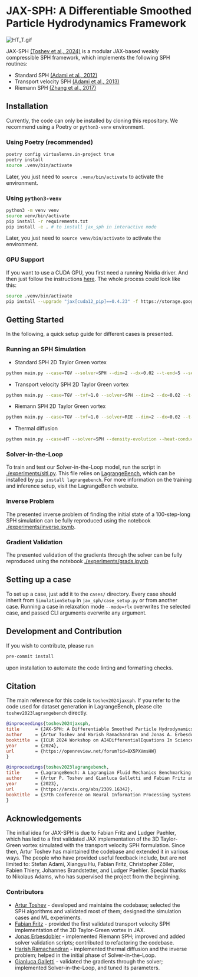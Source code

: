 # JAX-SPH: A Differentiable Smoothed Particle Hydrodynamics Framework

![HT_T.gif](https://s9.gifyu.com/images/SUwUD.gif)

JAX-SPH [(Toshev et al., 2024)](https://openreview.net/forum?id=8X5PXVmsHW) is a modular JAX-based weakly compressible SPH framework, which implements the following SPH routines:
- Standard SPH [(Adami et al., 2012)](https://www.sciencedirect.com/science/article/pii/S002199911200229X)
- Transport velocity SPH [(Adami et al., 2013)](https://www.sciencedirect.com/science/article/pii/S002199911300096X)
- Riemann SPH [(Zhang et al., 2017)](https://www.sciencedirect.com/science/article/abs/pii/S0021999117300438)

## Installation
Currently, the code can only be installed by cloning this repository. We recommend using a Poetry or `python3-venv` environment.

### Using Poetry (recommended)
```bash
poetry config virtualenvs.in-project true
poetry install
source .venv/bin/activate
```
Later, you just need to `source .venv/bin/activate` to activate the environment.

### Using `python3-venv`
```bash
python3 -m venv venv
source venv/bin/activate
pip install -r requirements.txt
pip install -e . # to install jax_sph in interactive mode
```

Later, you just need to `source venv/bin/activate` to activate the environment.

### GPU Support
If you want to use a CUDA GPU, you first need a running Nvidia driver. And then just follow the instructions [here](https://jax.readthedocs.io/en/latest/installation.html). The whole process could look like this:
```bash
source .venv/bin/activate
pip install --upgrade "jax[cuda12_pip]==0.4.23" -f https://storage.googleapis.com/jax-releases/jax_cuda_releases.html
```

## Getting Started

In the following, a quick setup guide for different cases is presented.

### Running an SPH Simulation
- Standard SPH 2D Taylor Green vortex
```bash
python main.py --case=TGV --solver=SPH --dim=2 --dx=0.02 --t-end=5 --seed=123 --write-h5 --write-every=25 --data-path="data/tgv2d_notvf/"
 ```
- Transport velocity SPH 2D Taylor Green vortex
```bash
python main.py --case=TGV --tvf=1.0 --solver=SPH --dim=2 --dx=0.02 --t-end=5 --seed=123 --write-h5 --write-every=25 --data-path="data/tgv2d_notvf/"
 ```
- Riemann SPH 2D Taylor Green vortex
```bash
python main.py --case=TGV --tvf=1.0 --solver=RIE --dim=2 --dx=0.02 --t-end=5 --seed=123 --write-h5 --write-every=25 --data-path="data/tgv2d_notvf/"
 ```
-  Thermal diffusion
```bash
python main.py --case=HT --solver=SPH --density-evolution --heat-conduction --dim=2 --dx=0.02 --t-end=1.5 --write-h5 --write-vtk --r0-noise-factor=0.05 --outlet-temperature-derivative --data-path="data/therm_diff/"
```

### Solver-in-the-Loop
To train and test our Solver-in-the-Loop model, run the script in [./experiments/sitl.py](./experiments/sitl.py). This file relies on [LagrangeBench](https://github.com/tumaer/lagrangebench), which can be installed by `pip install lagrangebench`. For more information on the training and inference setup, visit the LagrangeBench website.

### Inverse Problem
The presented inverse problem of finding the initial state of a 100-step-long SPH simulation can be fully reproduced using the notebook [./experiments/inverse.ipynb](./experiments/inverse.ipynb).

### Gradient Validation
The presented validation of the gradients through the solver can be fully reproduced using the notebook [./experiments/grads.ipynb](./experiments/grads.ipynb)

## Setting up a case
To set up a case, just add it to the `cases/` directory. Every case should inherit from `SimulationSetup` in `jax_sph/case_setup.py` or from another case. Running a case in relaxation mode `--mode=rlx` overwrites the selected case, and passed CLI arguments overwrite any argument.

## Development and Contribution
If you wish to contribute, please run
```bash
pre-commit install
```

upon installation to automate the code linting and formatting checks.

## Citation

The main reference for this code is `toshev2024jaxsph`. If you refer to the code used for dataset generation in LagrangeBench, please cite `toshev2023lagrangebench` directly.

```bibtex
@inproceedings{toshev2024jaxsph,
title      = {JAX-SPH: A Differentiable Smoothed Particle Hydrodynamics Framework},
author     = {Artur Toshev and Harish Ramachandran and Jonas A. Erbesdobler and Gianluca Galletti and Johannes Brandstetter and Nikolaus A. Adams},
booktitle  = {ICLR 2024 Workshop on AI4DifferentialEquations In Science},
year       = {2024},
url        = {https://openreview.net/forum?id=8X5PXVmsHW}
}
```
```bibtex
@inproceedings{toshev2023lagrangebench,
title      = {LagrangeBench: A Lagrangian Fluid Mechanics Benchmarking Suite},
author     = {Artur P. Toshev and Gianluca Galletti and Fabian Fritz and Stefan Adami and Nikolaus A. Adams},
year       = {2023},
url        = {https://arxiv.org/abs/2309.16342},
booktitle  = {37th Conference on Neural Information Processing Systems (NeurIPS 2023) Track on Datasets and Benchmarks},
}
```

## Acknowledgements

The initial idea for JAX-SPH is due to Fabian Fritz and Ludger Paehler, which has led to a first validated JAX implementation of the 3D Taylor-Green vortex simulated with the transport velocity SPH formulation. Since then, Artur Toshev has maintained the codebase and extended it in various ways. The people who have provided useful feedback include, but are not limited to: Stefan Adami, Xiangyu Hu, Fabian Fritz, Christopher Zöller, Fabien Thiery, Johannes Brandstetter, and Ludger Paehler. Special thanks to Nikolaus Adams, who has supervised the project from the beginning.

### Contributors
- [Artur Toshev](https://github.com/arturtoshev) - developed and maintains the codebase; selected the SPH algorithms and validated most of them; designed the simulation cases and ML experiments.
- [Fabian Fritz](https://github.com/orgs/tumaer/people/fritzio) - provided the first validated transport velocity SPH implementation of the 3D Taylor-Green vortex in JAX.
- [Jonas Erbesdobler](https://github.com/JonasErbesdobler) - implemented Riemann SPH; improved and added solver validation scripts; contributed to refactoring the codebase.
- [Harish Ramachandran](https://github.com/harish6696) - implemented thermal diffusion and the inverse problem; helped in the initial phase of Solver-in-the-Loop.
- [Gianluca Galletti](https://github.com/gerkone) - validated the gradients through the solver; implemented Solver-in-the-Loop, and tuned its parameters.
